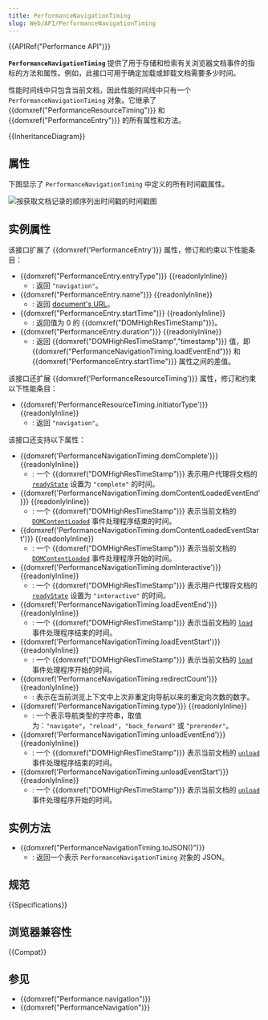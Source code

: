 ```yaml
---
title: PerformanceNavigationTiming
slug: Web/API/PerformanceNavigationTiming
---
```


{{APIRef("Performance API")}}

**`PerformanceNavigationTiming`** 提供了用于存储和检索有关浏览器文档事件的指标的方法和属性。例如，此接口可用于确定加载或卸载文档需要多少时间。

性能时间线中只包含当前文档，因此性能时间线中只有一个 `PerformanceNavigationTiming` 对象。它继承了 {{domxref("PerformanceResourceTiming")}} 和 {{domxref("PerformanceEntry")}} 的所有属性和方法。

{{InheritanceDiagram}}

## 属性

下图显示了 `PerformanceNavigationTiming` 中定义的所有时间戳属性。

![按获取文档记录的顺序列出时间戳的时间戳图](timestamp-diagram.svg)

## 实例属性

该接口扩展了 {{domxref('PerformanceEntry')}} 属性，修订和约束以下性能条目：

- {{domxref("PerformanceEntry.entryType")}} {{readonlyInline}}
  - : 返回 `"navigation"`。
- {{domxref("PerformanceEntry.name")}} {{readonlyInline}}
  - : 返回 [document's URL](/zh-CN/docs/Web/API/Document/URL)。
- {{domxref("PerformanceEntry.startTime")}} {{readonlyInline}}
  - : 返回值为 0 的 {{domxref("DOMHighResTimeStamp")}}。
- {{domxref("PerformanceEntry.duration")}} {{readonlyInline}}
  - : 返回 {{domxref("DOMHighResTimeStamp","timestamp")}} 值，即 {{domxref("PerformanceNavigationTiming.loadEventEnd")}} 和 {{domxref("PerformanceEntry.startTime")}} 属性之间的差值。

该接口还扩展 {{domxref('PerformanceResourceTiming')}} 属性，修订和约束以下性能条目：

- {{domxref('PerformanceResourceTiming.initiatorType')}}{{readonlyInline}}
  - : 返回 `"navigation"`。

该接口还支持以下属性：

- {{domxref('PerformanceNavigationTiming.domComplete')}} {{readonlyInline}}
  - : 一个 {{domxref("DOMHighResTimeStamp")}} 表示用户代理将文档的 [`readyState`](/zh-CN/docs/Web/API/Document/readyState) 设置为 `"complete"` 的时间。
- {{domxref('PerformanceNavigationTiming.domContentLoadedEventEnd')}} {{readonlyInline}}
  - : 一个 {{domxref("DOMHighResTimeStamp")}} 表示当前文档的 [`DOMContentLoaded`](/zh-CN/docs/Web/API/Document/DOMContentLoaded_event) 事件处理程序结束的时间。
- {{domxref('PerformanceNavigationTiming.domContentLoadedEventStart')}} {{readonlyInline}}
  - : 一个 {{domxref("DOMHighResTimeStamp")}} 表示当前文档的 [`DOMContentLoaded`](/zh-CN/docs/Web/API/Document/DOMContentLoaded_event) 事件处理程序开始的时间。
- {{domxref('PerformanceNavigationTiming.domInteractive')}} {{readonlyInline}}
  - : 一个 {{domxref("DOMHighResTimeStamp")}} 表示用户代理将文档的 [`readyState`](/zh-CN/docs/Web/API/Document/readyState) 设置为 `"interactive"` 的时间。
- {{domxref('PerformanceNavigationTiming.loadEventEnd')}} {{readonlyInline}}
  - : 一个 {{domxref("DOMHighResTimeStamp")}} 表示当前文档的 [`load`](/zh-CN/docs/Web/API/Window/load_event) 事件处理程序结束的时间。
- {{domxref('PerformanceNavigationTiming.loadEventStart')}} {{readonlyInline}}
  - : 一个 {{domxref("DOMHighResTimeStamp")}} 表示当前文档的 [`load`](/zh-CN/docs/Web/API/Window/load_event) 事件处理程序开始的时间。
- {{domxref('PerformanceNavigationTiming.redirectCount')}} {{readonlyInline}}
  - : 表示在当前浏览上下文中上次非重定向导航以来的重定向次数的数字。
- {{domxref('PerformanceNavigationTiming.type')}} {{readonlyInline}}
  - : 一个表示导航类型的字符串，取值为：`"navigate"`，`"reload"`，`"back_forward"` 或 `"prerender"`。
- {{domxref('PerformanceNavigationTiming.unloadEventEnd')}} {{readonlyInline}}
  - : 一个 {{domxref("DOMHighResTimeStamp")}} 表示当前文档的 [`unload`](/zh-CN/docs/Web/API/Window/unload_event) 事件处理程序结束的时间。
- {{domxref('PerformanceNavigationTiming.unloadEventStart')}} {{readonlyInline}}
  - : 一个 {{domxref("DOMHighResTimeStamp")}} 表示当前文档的 [`unload`](/zh-CN/docs/Web/API/Window/unload_event) 事件处理程序开始的时间。

## 实例方法

- {{domxref("PerformanceNavigationTiming.toJSON()")}}
  - : 返回一个表示 `PerformanceNavigationTiming` 对象的 JSON。

## 规范

{{Specifications}}

## 浏览器兼容性

{{Compat}}

## 参见

- {{domxref("Performance.navigation")}}
- {{domxref("PerformanceNavigation")}}
